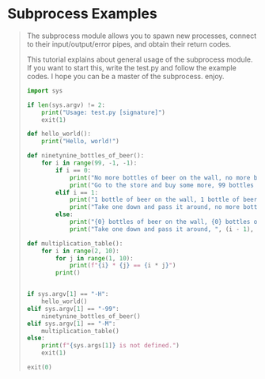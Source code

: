 # Subprocess Examples
<blockquote>
The subprocess module allows you to spawn new processes, connect to their input/output/error pipes, and obtain their return codes.
</blockqoute>

This tutorial explains about general usage of the subprocess module. If you want to start this, write the test.py and follow the example codes. I hope you can be a master of the subprocess. enjoy.

``` python
import sys

if len(sys.argv) != 2:
    print("Usage: test.py [signature]")
    exit(1)

def hello_world():
    print("Hello, world!")

def ninetynine_bottles_of_beer():
    for i in range(99, -1, -1):
        if i == 0:
            print("No more bottles of beer on the wall, no more bottles of beer. ")
            print("Go to the store and buy some more, 99 bottles of beer on the wall.")
        elif i == 1:
            print("1 bottle of beer on the wall, 1 bottle of beer. ")
            print("Take one down and pass it around, no more bottles of beer on the wall. ")
        else:
            print("{0} bottles of beer on the wall, {0} bottles of beer. ".format(i))
            print("Take one down and pass it around, ", (i - 1), "bottles of beer on the wall. ")

def multiplication_table():
    for i in range(2, 10):
        for j in range(1, 10):
            print(f"{i} * {j} == {i * j}")
        print()


if sys.argv[1] == "-H":
    hello_world()
elif sys.argv[1] == "-99":
    ninetynine_bottles_of_beer()
elif sys.argv[1] == "-M":
    multiplication_table()
else:
    print(f"{sys.args[1]} is not defined.")
    exit(1)

exit(0)
```
